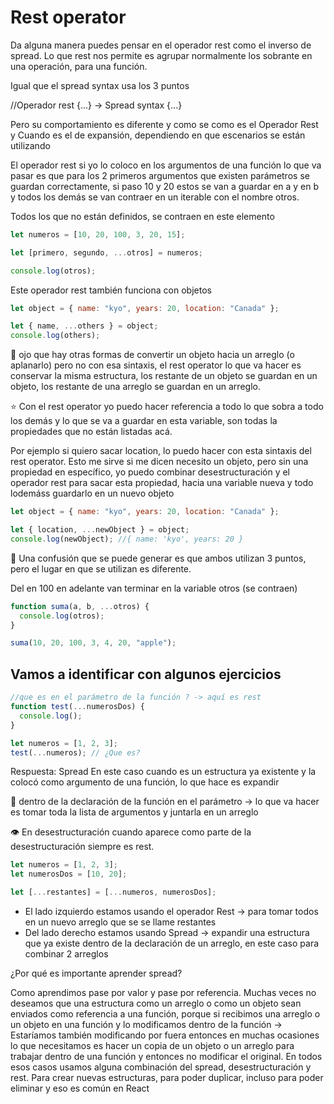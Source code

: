 # Rest operator

Da alguna manera puedes pensar en el operador rest como el inverso de spread.
Lo que rest nos permite es agrupar normalmente los sobrante en una operación,
para una función.

Igual que el spread syntax usa los 3 puntos

//Operador rest {...} -> Spread syntax {...}

Pero su comportamiento es diferente y como se como es el Operador Rest y Cuando
es el de expansión, dependiendo en que escenarios se están utilizando

El operador rest si yo lo coloco en los argumentos de una función
lo que va pasar es que para los 2 primeros argumentos que existen parámetros
se guardan correctamente, si paso 10 y 20 estos se van a guardar en a y en b
y todos los demás se van contraer en un iterable con el nombre otros.

Todos los que no están definidos, se contraen en este elemento

```js
let numeros = [10, 20, 100, 3, 20, 15];

let [primero, segundo, ...otros] = numeros;

console.log(otros);
```

Este operador rest también funciona con objetos

```js
let object = { name: "kyo", years: 20, location: "Canada" };

let { name, ...others } = object;
console.log(others);
```

👀 ojo que hay otras formas de convertir un objeto hacia un arreglo (o aplanarlo)
pero no con esa sintaxis, el rest operator lo que va hacer es conservar
la misma estructura, los restante de un objeto se guardan en un objeto,
los restante de una arreglo se guardan en un arreglo.

⭐ Con el rest operator yo puedo hacer referencia a todo lo que sobra a todo los demás
y lo que se va a guardar en esta variable, son todas la propiedades que no están listadas
acá.

Por ejemplo si quiero sacar location, lo puedo hacer con esta sintaxis
del rest operator. Esto me sirve si me dicen necesito un objeto, pero sin una
propiedad en específico, yo puedo combinar desestructuración y el operador
rest para sacar esta propiedad, hacia una variable nueva y todo lodemáss
guardarlo en un nuevo objeto

```js
let object = { name: "kyo", years: 20, location: "Canada" };

let { location, ...newObject } = object;
console.log(newObject); //{ name: 'kyo', years: 20 }
```

🔴 Una confusión que se puede generar es que ambos utilizan 3 puntos, pero el
lugar en que se utilizan es diferente.

Del en 100 en adelante van terminar en la variable otros (se contraen)

```js
function suma(a, b, ...otros) {
  console.log(otros);
}

suma(10, 20, 100, 3, 4, 20, "apple");
```

## Vamos a identificar con algunos ejercicios

```js
//que es en el parámetro de la función ? -> aquí es rest
function test(...numerosDos) {
  console.log();
}

let numeros = [1, 2, 3];
test(...numeros); // ¿Que es?
```

Respuesta: Spread
En este caso cuando es un estructura ya existente y la colocó como argumento de
una función, lo que hace es expandir

👀 dentro de la declaración de la función en el parámetro -> lo que va hacer
es tomar toda la lista de argumentos y juntarla en un arreglo

👁️ En desestructuración cuando aparece como parte de la desestructuración
siempre es rest.

```js
let numeros = [1, 2, 3];
let numerosDos = [10, 20];

let [...restantes] = [...numeros, numerosDos];
```

- El lado izquierdo estamos usando el operador Rest -> para tomar todos en un
  nuevo arreglo que se se llame restantes
- Del lado derecho estamos usando Spread -> expandir una estructura que ya existe
  dentro de la declaración de un arreglo, en este caso para combinar 2 arreglos

¿Por qué es importante aprender spread?

Como aprendimos pase por valor y pase por referencia. Muchas veces no deseamos
que una estructura como un arreglo o como un objeto sean enviados como referencia a
una función, porque si recibimos una arreglo o un objeto en una función y lo modificamos
dentro de la función -> Estaríamos también modificando por fuera entonces en muchas
ocasiones lo que necesitamos es hacer un copia de un objeto o un arreglo para trabajar
dentro de una función y entonces no modificar el original. En todos esos
casos usamos alguna combinación del spread, desestructuración y rest. Para crear nuevas
estructuras, para poder duplicar, incluso para poder eliminar y eso es común en React
